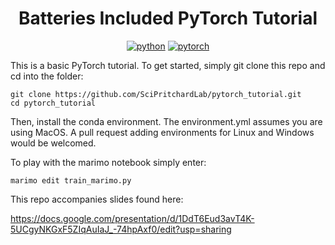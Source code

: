 <div align="center">

# Batteries Included PyTorch Tutorial

[![python](https://img.shields.io/badge/-Python_3.9-blue?logo=python&logoColor=white)](https://github.com/pre-commit/pre-commit)
[![pytorch](https://img.shields.io/badge/PyTorch_2.5.1-ee4c2c?logo=pytorch&logoColor=white)](https://pytorch.org/get-started/locally/)

</div>

This is a basic PyTorch tutorial. To get started, simply git clone this repo and cd into the folder:
```
git clone https://github.com/SciPritchardLab/pytorch_tutorial.git
cd pytorch_tutorial
```
Then, install the conda environment. The environment.yml assumes you are using MacOS. A pull request adding environments for Linux and Windows would be welcomed.

To play with the marimo notebook simply enter:

```
marimo edit train_marimo.py
```

This repo accompanies slides found here:

https://docs.google.com/presentation/d/1DdT6Eud3avT4K-5UCgyNKGxF5ZIqAuIaJ_-74hpAxf0/edit?usp=sharing
